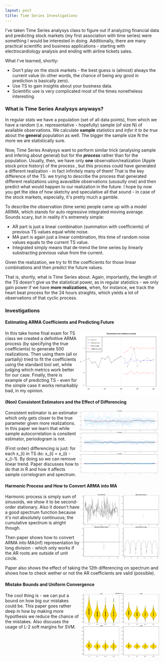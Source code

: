 ```yaml
---
layout: post
title: Time Series Investigations
---
```

I've taken Time Series analysys class to figure out if analyzing financial data and predicting stock markets (my first association with time series) were something I would be interested in doing. Additionally, there are many practical scientific and business applications - starting with electrocardiology analysis and ending with airline tickets sales. 

What I've learned, shortly: 

- Don't play on the stock markets - the best guess is (almost) always the current value (in other words, the chance of being any good in prediction is basically zero).
- Use TS to gain insights about your business data.
- Scientific use is very complicated most of the times nonetheless interesting.

### What is Time Series Analysys anyways? 
In regular stats we have a population (set of all data points), from which we have a random (i.e. representative - hopefully) sample (of size N) of available observations. We calculate **sample** statistics and *infer it to be true* about the **general** population as well. The bigger the sample size N the more we are statistically sure.

Now, Time Series Analysys want to perform similar trick (analysing sample and infering about general) but for the ***process*** rather than for the population. Usually, then, we have only **one** observation/realization (Apple stock price history) of the process , but this process could have generated a different realization - in fact infinitely many of them! That is the key difference of the TS: we trying to describe the process that generated different realizations using avavailble observations (ususully one) and then predict what would happen to our realization in the future. I hope by now you get the idea of how sketchy and speculative all that sound - in case of the stock markets, especially, it's pretty much a gamble. 

To describe the observation (time serie) people came up with a model ARIMA, which stands for auto regressive integrated moving average. Sounds scary, but in reality it's extremely simple:

- AR part is just a linear combination (summation with coefficients) of previous TS values equal white noise.
- MA part is again just a linear combination, this time of random noise values equals to the current TS value.
- Integrated simply means that de-trend the time series by linearly substracting previous value from the current.

Given the realization, we try to fit the coefficients for those linear combinations and then predict the future values.

That is, shortly, what is Time Series about. Again, importantly, the length of the TS doesn't give us the statistical power, as in regular statistics - we only gain power if we have **more realizations**, when, for instance, we track the heart beat process for the 24 hours straights, which yields a lot of observations of that cyclic process.

### Investigations

#### Estimating ARMA Coefficients and Predicting Future
<a href="/papers/investigations/time-series/estimating-coefficients-and-predicting-ARMA-process.pdf">
<img border="0" alt="W3Schools" src="/papers/investigations/time-series/preview/estimating-coefficients-and-predicting-ARMA-process.png" width="260"  align="right">
</a>
In this take home final exam for TS class we created a definitive ARMA process (by specifying the true coefficients) to generate 500 realizations. Then using them (all or partially) tried to fit the coefficients using the standard tool set, while judging which metrics work better for our case. Finally, there is example of predicting TS - even for the simple case it works remarkably bad, in my opinion.


#### (Non) Consistent Estimators and the Effect of Differencing
<a href="/papers/investigations/time-series/realizations-and-estimators-consistency.pdf">
<img border="0" alt="W3Schools" src="/papers/investigations/time-series/preview/realizations-and-estimators-consistency.png" width="260"  align="right">
</a>
Consistent estimator is an estimator which only gets closer to the true parameter given more realizations. In this paper we learn that while sample autocorrelation is consitent estimator, periodogram is not.

(First order) differencing is just: for each x_(i) in TS do: x_(i) = x_(i) - x_(i-1). By doing so we can remove linear trend. Paper discusses how to do that in R and how it affects sample correlogram and spectrum.


#### Harmonic Process and How to Convert ARMA into MA
<a href="/papers/investigations/time-series/harmonic-and-AR-MA-identifyability.pdf">
<img border="0" alt="W3Schools" src="/papers/investigations/time-series/preview/harmonic-and-AR-MA-identifyability.png" width="260"  align="right">
</a>
Harmonic process is simply sum of sinusoids, we show it to be second-order stationary. Also it doesn't have a good spectrum function because it's not absolutely continuous; the cumulative spectrum is alright though. 

Then paper shows how to convert ARMA into MA(inf) representation by long division - which only works if the AR roots are outside of unit circle. 

Paper also shows the effect of taking the 12th differencing on spectrum and shows how to check wether or not the AR coefficients are valid (possible). 


#### Mistake Bounds and Uniform Convergence
<a href="/papers/investigations/time-series/time-series-models-summary.pdf">
<img border="0" alt="W3Schools" src="/papers/investigations/time-series/preview/time-series-models-summary.png" width="260"  align="right">
</a>
The cool thing is - we can put a bound on how big our mistakes could be. This paper goes rather deep in how by making more hypothesis we reduce the chance of the mistakes. Also discuses the usage of L-2 soft margins for SVM.